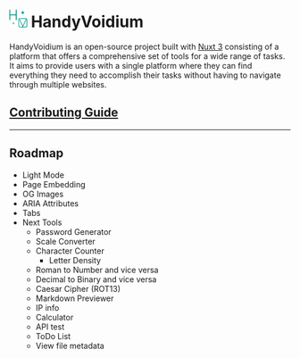 # ![Logo](/public/favicon-32x32.png) HandyVoidium

HandyVoidium is an open-source project built with [Nuxt 3](https://nuxt.com/) consisting of a platform that offers a comprehensive set of tools for a wide range of tasks. It aims to provide users with a single platform where they can find everything they need to accomplish their tasks without having to navigate through multiple websites.

## [Contributing Guide](/CONTRIBUTING.md)

---

## Roadmap

- Light Mode
- Page Embedding
- OG Images
- ARIA Attributes
- Tabs
- Next Tools
  - Password Generator
  - Scale Converter
  - Character Counter
    - Letter Density
  - Roman to Number and vice versa
  - Decimal to Binary and vice versa
  - Caesar Cipher (ROT13)
  - Markdown Previewer
  - IP info
  - Calculator
  - API test
  - ToDo List
  - View file metadata
